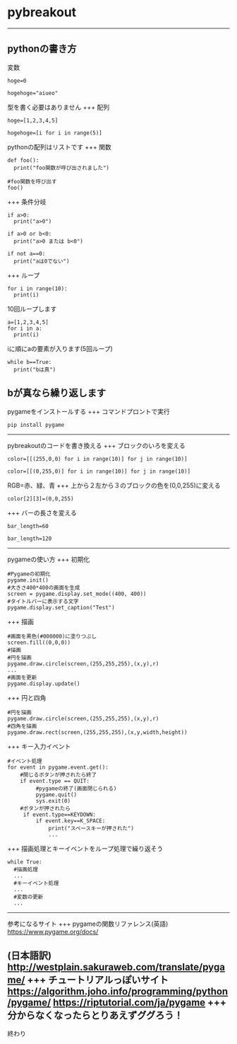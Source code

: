 # pybreakout
---
pythonの書き方
---
変数
```
hoge=0
```
```
hogehoge="aiueo"
```
型を書く必要はありません
+++
配列
```
hoge=[1,2,3,4,5]
```
```
hogehoge=[i for i in range(5)]
```
pythonの配列はリストです
+++
関数
```
def foo():
  print("foo関数が呼び出されました")

#foo関数を呼び出す
foo()
```
+++
条件分岐
```
if a>0:
  print("a>0")
```
```
if a>0 or b<0:
  print("a>0 または b<0")
```
```
if not a==0:
  print("aは0でない")
```
+++
ループ
```
for i in range(10):
  print(i)
```
10回ループします
```
a=[1,2,3,4,5]
for i in a:
  print(i)
```
iに順にaの要素が入ります(5回ループ)
```
while b==True:
  print("bは真")
```
bが真なら繰り返します
---
pygameをインストールする
+++
コマンドプロントで実行
```
pip install pygame
```
---
pybreakoutのコードを書き換える
+++
ブロックのいろを変える
```
color=[[(255,0,0) for i in range(10)] for j in range(10)]
```
```
color=[[(0,255,0)] for i in range(10)] for j in range(10)]
```
RGB=赤、緑、青
+++
上から２左から３のブロックの色を(0,0,255)に変える
```
color[2][3]=(0,0,255)
```
+++
バーの長さを変える
```
bar_length=60
```
```
bar_length=120
```
---
pygameの使い方
+++
初期化
```
#Pygameの初期化
pygame.init()
#大きさ400*400の画面を生成
screen = pygame.display.set_mode((400, 400))
#タイトルバーに表示する文字
pygame.display.set_caption("Test")
```
+++
描画
```
#画面を黒色(#000000)に塗りつぶし
screen.fill((0,0,0))
#描画
#円を描画
pygame.draw.circle(screen,(255,255,255),(x,y),r)
...
#画面を更新
pygame.display.update()
```
+++
円と四角
```
#円を描画
pygame.draw.circle(screen,(255,255,255),(x,y),r)
#四角を描画
pygame.draw.rect(screen,(255,255,255),(x,y,width,height))
```
+++
キー入力イベント
```
#イベント処理
for event in pygame.event.get():
    #閉じるボタンが押されたら終了
    if event.type == QUIT:
         #pygameの終了(画面閉じられる)
         pygame.quit()
         sys.exit(0)
    #ボタンが押されたら
     if event.type==KEYDOWN:
         if event.key==K_SPACE:
             print("スペースキーが押された")
             ...
```
+++
描画処理とキーイベントをループ処理で繰り返そう
```
while True:
  #描画処理
  ...
  #キーイベント処理
  ...
  #変数の更新
  ...
```
---
参考になるサイト
+++
pygameの関数リファレンス(英語)
https://www.pygame.org/docs/

(日本語訳)
http://westplain.sakuraweb.com/translate/pygame/
+++
チュートリアルっぽいサイト
https://algorithm.joho.info/programming/python/pygame/
https://riptutorial.com/ja/pygame
+++
分からなくなったらとりあえずググろう！
---
終わり

